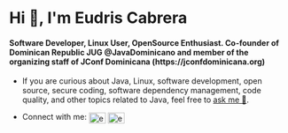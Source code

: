 <h1>Hi 👋, I'm Eudris Cabrera</h1>
<h4>Software Developer, Linux User, OpenSource Enthusiast. Co-founder of Dominican Republic JUG @JavaDominicano and member of the organizing staff of JConf Dominicana (https://jconfdominicana.org)</h4>

- If you are curious about Java, Linux, software development, open source, secure coding, software dependency management, code quality, and other topics related to Java, feel free to <a href="mailto:mail@eudriscabrera.com">ask me 💬</a>.

- Connect with me: <a href="https://twitter.com/eudriscabrera" target="blank"><img align="center" src="https://raw.githubusercontent.com/rahuldkjain/github-profile-readme-generator/master/src/images/icons/Social/twitter.svg" alt="eudriscabrera" height="20" width="30"></a> <a href="https://linkedin.com/in/eudriscabrera" target="blank"><img align="center" src="https://raw.githubusercontent.com/rahuldkjain/github-profile-readme-generator/master/src/images/icons/Social/linked-in-alt.svg" alt="eudriscabrera" height="20" width="30"></a>
